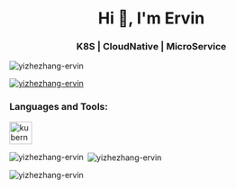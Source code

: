 <h1 align="center">Hi 👋, I'm Ervin</h1>
<h3 align="center">K8S | CloudNative | MicroService</h3>

<p align="left"> <img src="https://komarev.com/ghpvc/?username=yizhezhang-ervin&label=Profile%20views&color=0e75b6&style=flat" alt="yizhezhang-ervin" /> </p>

<p align="left"> <a href="https://github.com/ryo-ma/github-profile-trophy"><img src="https://github-profile-trophy.vercel.app/?username=yizhezhang-ervin" alt="yizhezhang-ervin" /></a> </p>

<h3 align="left">Languages and Tools:</h3>
<p align="left"> <a href="https://kubernetes.io" target="_blank" rel="noreferrer"> <img src="https://www.vectorlogo.zone/logos/kubernetes/kubernetes-icon.svg" alt="kubernetes" width="40" height="40"/> </a> </p>

<p><img align="left" src="https://github-readme-stats.vercel.app/api/top-langs?username=yizhezhang-ervin&show_icons=true&locale=en&layout=compact" alt="yizhezhang-ervin" /></p>

<p>&nbsp;<img align="center" src="https://github-readme-stats.vercel.app/api?username=yizhezhang-ervin&show_icons=true&locale=en" alt="yizhezhang-ervin" /></p>

<p><img align="center" src="https://github-readme-streak-stats.herokuapp.com/?user=yizhezhang-ervin&" alt="yizhezhang-ervin" /></p>
